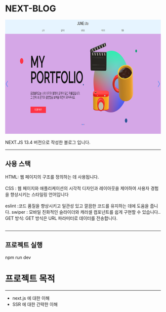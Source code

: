 # NEXT-BLOG

<img src="public/assets/images/5.png"  width="700" height="370">

NEXT.JS 13.4 버전으로 작성한 블로그 입니다.

******

사용 스택
---

HTML: 웹 페이지의 구조를 정의하는 데 사용됩니다.<br><br>
CSS : 웹 페이지와 애플리케이션의 시각적 디자인과 레이아웃을 제어하여 사용자 경험을 향상시키는 스타일링 언어입니다 <br><br>
eslint :코드 품질을 향상시키고 일관성 있고 깔끔한 코드를 유지하는 데에 도움을 줍니다.
swiper : 모바일 친화적인 슬라이더와 캐러셀 컴포넌트를 쉽게 구현할 수 있습니다..
GET 방식: GET 방식은 URL 파라미터로 데이터를 전송합니다.<br><br>

*******

프로젝트 실행
---
npm run dev

# 프로젝트 목적

---

+ next.js 에 대한 이해
+ SSR 에 대한 간략한 이해










